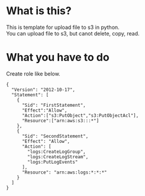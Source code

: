 # What is this?

This is template for upload file to s3 in python.  
You can upload file to s3, but canot delete, copy, read.

# What you have to do

Create role like below.

```
{
  "Version": "2012-10-17",
  "Statement": [
    {
      "Sid": "FirstStatement",
      "Effect":"Allow",
      "Action":["s3:PutObject","s3:PutObjectAcl"],
      "Resource":["arn:aws:s3:::*"]
    },
    {
      "Sid": "SecondStatement", 
      "Effect": "Allow",
      "Action": [
        "logs:CreateLogGroup",
        "logs:CreateLogStream",
        "logs:PutLogEvents"
      ],
      "Resource": "arn:aws:logs:*:*:*"
    }
  ]
}
```
